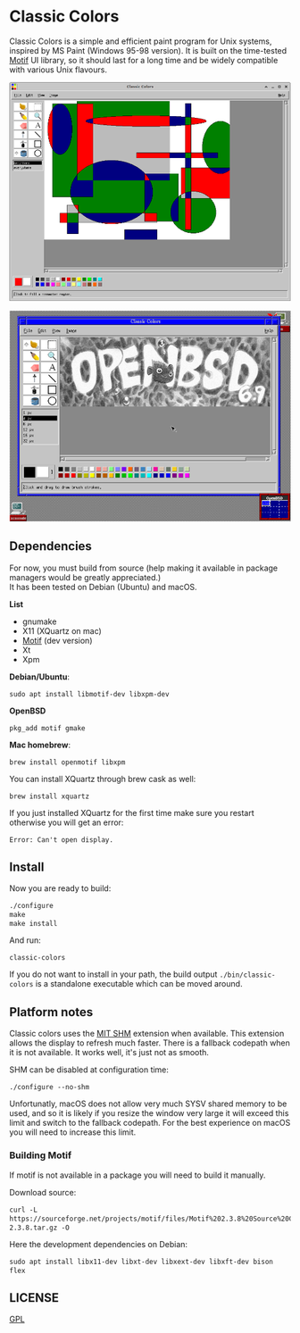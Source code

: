 # Classic Colors

Classic Colors is a simple and efficient paint program for Unix systems, inspired by MS Paint (Windows 95-98 version).
It is built on the time-tested [Motif][about-motif] UI library, so it should last for a long time
and be widely compatible with various Unix flavours.

![classic colors screenshot](screenshots/1.png)

![classic colors openbsd screenshot](screenshots/2.png)

[about-motif]:  https://en.wikipedia.org/wiki/Motif_(software)

## Dependencies

For now, you must build from source (help making it available in package managers would be greatly appreciated.)  
It has been tested on Debian (Ubuntu) and macOS.

**List**

- gnumake
- X11 (XQuartz on mac)
- [Motif](https://motif.ics.com/motif) (dev version)
- Xt
- Xpm

**Debian/Ubuntu**:

	sudo apt install libmotif-dev libxpm-dev

**OpenBSD**

    pkg_add motif gmake

**Mac homebrew**:

	brew install openmotif libxpm

You can install XQuartz through brew cask as well:

	brew install xquartz

If you just installed XQuartz for the first time make sure you restart otherwise you will get an error:

	Error: Can't open display.

## Install

Now you are ready to build:

    ./configure
    make
    make install
    
And run:

    classic-colors

If you do not want to install in your path, the build output `./bin/classic-colors`
is a standalone executable which can be moved around.

## Platform notes

Classic colors uses the [MIT SHM][shm] extension when available.
This extension allows the display to refresh much faster.
There is a fallback codepath when it is not available.
It works well, it's just not as smooth.

SHM can be disabled at configuration time:

	./configure --no-shm

Unfortunatly, macOS does not allow very much SYSV shared memory to be used,
and so it is likely if you resize the window very large it will exceed this limit and switch to the fallback codepath.
For the best experience on macOS you will need to increase this limit.

[shm]: https://www.x.org/releases/X11R7.7/doc/xextproto/shm.html

### Building Motif

If motif is not available in a package you will need to build it manually.

Download source:

	curl -L https://sourceforge.net/projects/motif/files/Motif%202.3.8%20Source%20Code/motif-2.3.8.tar.gz -O

Here the development dependencies on Debian:

	sudo apt install libx11-dev libxt-dev libxext-dev libxft-dev bison flex

## LICENSE

[GPL](LICENSE.txt)


